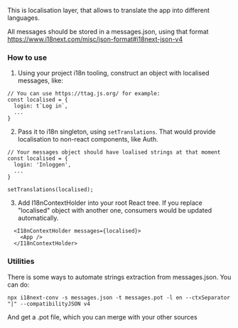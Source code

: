 This is localisation layer, that allows to translate the app into different languages.

All messages should be stored in a messages.json, using that format https://www.i18next.com/misc/json-format#i18next-json-v4

### How to use

1. Using your project i18n tooling, construct an object with localised messages, like:
```
// You can use https://ttag.js.org/ for example:
const localised = {
  login: t`Log in`,
  ...
}
```

2. Pass it to i18n singleton, using `setTranslations`. That would provide localisation to non-react components, like Auth.

```
// Your messages object should have loalised strings at that moment
const localised = {
  login: 'Inloggen',
  ...
}

setTranslations(localised);
```

3. Add I18nContextHolder into your root React tree. If you replace "localised" object with another one, consumers would be updated automatically.  

```
  <I18nContextHolder messages={localised}>
    <App />
  </I18nContextHolder>
```  



### Utilities

There is some ways to automate strings extraction from messages.json. You can do:

```
npx i18next-conv -s messages.json -t messages.pot -l en --ctxSeparator "|" --compatibilityJSON v4
```

And get a .pot file, which you can merge with your other sources

